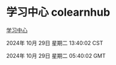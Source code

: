 # 学习中心 colearnhub
[学习中心](http://219.139.197.74:56308/colearnhub/)

2024年 10月 29日 星期二 13:40:02 CST

2024年 10月 29日 星期二 05:40:02 GMT
